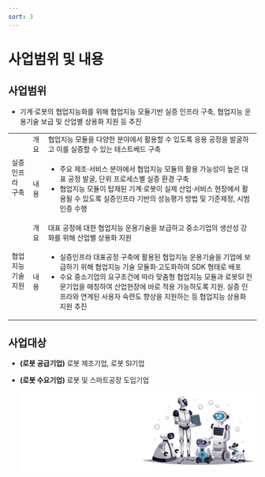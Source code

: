 ```yaml
---
sort: 3
---
```


# 사업범위 및 내용

## 사업범위
- 기계·로봇의 협업지능화를 위해 협업지능 모듈기반 실증 인프라 구축, 협업지능 운용기술 보급 및 산업별 상용화 지원 등 추진

<!--
아래 표 서식은 아래 웹페이지 참조
https://stackoverrun.com/ko/q/12782644
https://cofs.tistory.com/124
-->
<table>
       <tbody>
           <tr>
               <td rowspan=2>실증인프라<br>구축</td>
               <td>개요</td>
               <td>협업지능 모듈을 다양한 분야에서 활용할 수 있도록 응용 공정을 발굴하고 이를 실증할 수 있는 테스트베드 구축</td>
           </tr>
           <tr>
               <td>내용</td>
               <td>
                  <ul type="dot">
                     <li>주요 제조·서비스 분야에서 협업지능 모듈의 활용 가능성이 높은 대표 공정 발굴, 단위 프로세스별 실증 환경 구축</li>
                     <li>협업지능 모듈이 탑재된 기계·로봇이 실제 산업·서비스 현장에서 활용될 수 있도록 실증인프라 기반의 성능평가 방법 및 기준제정, 시범인증 수행</li>
                   </ul>
               </td>
           </tr>
           <tr>
               <td rowspan=2>협업지능<br>기술지원</td>
               <td>개요</td>
               <td>대표 공정에 대한 협업지능 운용기술을 보급하고 중소기업의 생산성 강화를 위해 산업별 상용화 지원</td>
           </tr>
           <tr>
               <td>내용</td>
               <td>
                  <ul type="dot">
                     <li>실증인프라 대표공정 구축에 활용된 협업지능 운용기술을 기업에 보급하기 위해 협업지능 기술 모듈화·고도화하여 SDK 형태로 배포</li>
                     <li>수요 중소기업의 요구조건에 따라 맞춤형 협업지능 모듈과 로봇SI 전문기업을 매칭하여 산업현장에 바로 적용 가능하도록 지원. 실증 인프라와 연계된 사용자 숙련도 향상을 지원하는 등 협업지능 상용화 지원 추진</li>
                   </ul>
               </td>
           </tr>
       </tbody>
</table>

## 사업대상
- **(로봇 공급기업)** 로봇 제조기업, 로봇 SI기업
- **(로봇 수요기업)** 로봇 및 스마트공장 도입기업

   ![robot_illustration](robot_illustration.png)